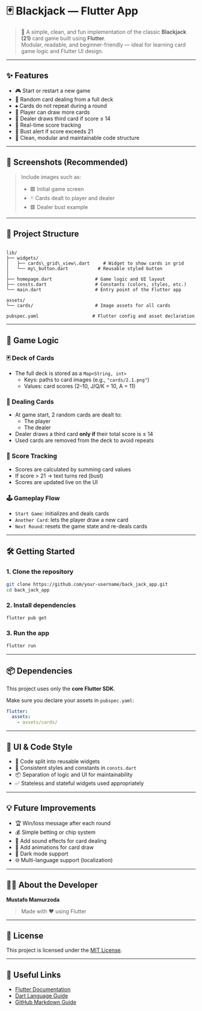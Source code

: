 # 🃏 Blackjack — Flutter App

> 🎯 A simple, clean, and fun implementation of the classic **Blackjack (21)** card game built using **Flutter**.  
> Modular, readable, and beginner-friendly — ideal for learning card game logic and Flutter UI design.

---

## ✨ Features

- 🎮 Start or restart a new game
- 🔀 Random card dealing from a full deck
- ♠️ Cards do not repeat during a round
- 👤 Player can draw more cards
- 🤖 Dealer draws third card if score ≤ 14
- 💯 Real-time score tracking
- 🚫 Bust alert if score exceeds 21
- 🧼 Clean, modular and maintainable code structure

---

## 📸 Screenshots (Recommended)

> Include images such as:
> - 🟩 Initial game screen
> - 🃏 Cards dealt to player and dealer
> - 🟥 Dealer bust example

---

## 📂 Project Structure

```

lib/
├── widgets/
│   ├── cards\_grid\_view\.dart     # Widget to show cards in grid
│   └── my\_button.dart           # Reusable styled button
│
├── homepage.dart                # Game logic and UI layout
├── consts.dart                  # Constants (colors, styles, etc.)
└── main.dart                    # Entry point of the Flutter app

assets/
└── cards/                       # Image assets for all cards

pubspec.yaml                    # Flutter config and asset declaration

````

---

## 🧠 Game Logic

### 🃏 Deck of Cards

- The full deck is stored as a `Map<String, int>`
  - Keys: paths to card images (e.g., `"cards/2.1.png"`)
  - Values: card scores (2–10, J/Q/K = 10, A = 11)

### 🎲 Dealing Cards

- At game start, 2 random cards are dealt to:
  - The player
  - The dealer
- Dealer draws a third card **only if** their total score is ≤ 14
- Used cards are removed from the deck to avoid repeats

### 🧮 Score Tracking

- Scores are calculated by summing card values
- If score > 21 → text turns red (bust)
- Scores are updated live on the UI

### 🕹️ Gameplay Flow

- `Start Game`: initializes and deals cards
- `Another Card`: lets the player draw a new card
- `Next Round`: resets the game state and re-deals cards

---

## 🛠️ Getting Started

### 1. Clone the repository

```bash
git clone https://github.com/your-username/back_jack_app.git
cd back_jack_app
````

### 2. Install dependencies

```bash
flutter pub get
```

### 3. Run the app

```bash
flutter run
```

---

## 📦 Dependencies

This project uses only the **core Flutter SDK**.

Make sure you declare your assets in `pubspec.yaml`:

```yaml
flutter:
  assets:
    - assets/cards/
```

---

## 🎨 UI & Code Style

* 🧱 Code split into reusable widgets
* 🎨 Consistent styles and constants in `consts.dart`
* 📦 Separation of logic and UI for maintainability
* ✅ Stateless and stateful widgets used appropriately

---

## 💡 Future Improvements

* 🏆 Win/loss message after each round
* 💰 Simple betting or chip system
* 🎵 Add sound effects for card dealing
* 📲 Add animations for card draw
* 🌙 Dark mode support
* 🌐 Multi-language support (localization)

---

## 🙋‍♂️ About the Developer

**Mustafo Mamurzoda**

> Made with ❤️ using Flutter

---

## 📃 License

This project is licensed under the [MIT License](LICENSE).

---

## 🔗 Useful Links

* [Flutter Documentation](https://flutter.dev/docs)
* [Dart Language Guide](https://dart.dev/guides)
* [GitHub Markdown Guide](https://guides.github.com/features/mastering-markdown/)



